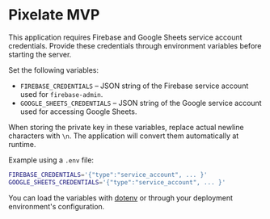 # Pixelate MVP

This application requires Firebase and Google Sheets service account credentials. Provide these credentials through environment variables before starting the server.

Set the following variables:

- `FIREBASE_CREDENTIALS` – JSON string of the Firebase service account used for `firebase-admin`.
- `GOOGLE_SHEETS_CREDENTIALS` – JSON string of the Google service account used for accessing Google Sheets.

When storing the private key in these variables, replace actual newline characters with `\n`. The application will convert them automatically at runtime.

Example using a `.env` file:

```bash
FIREBASE_CREDENTIALS='{"type":"service_account", ... }'
GOOGLE_SHEETS_CREDENTIALS='{"type":"service_account", ... }'
```

You can load the variables with [dotenv](https://www.npmjs.com/package/dotenv) or through your deployment environment's configuration.
